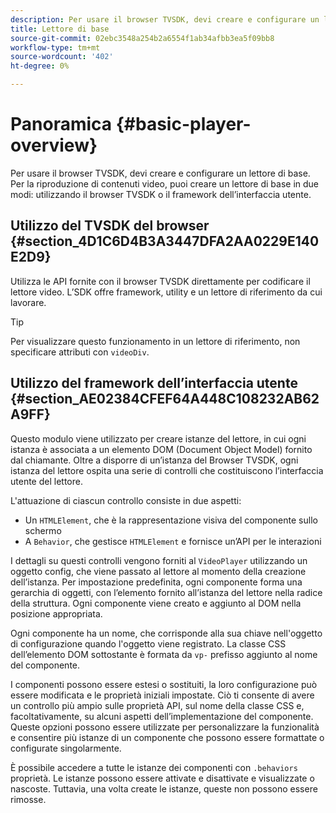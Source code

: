 ```yaml
---
description: Per usare il browser TVSDK, devi creare e configurare un lettore di base. Per la riproduzione di contenuti video, puoi creare un lettore di base in due modi, utilizzando il browser TVSDK o il framework dell’interfaccia utente.
title: Lettore di base
source-git-commit: 02ebc3548a254b2a6554f1ab34afbb3ea5f09bb8
workflow-type: tm+mt
source-wordcount: '402'
ht-degree: 0%

---
```


# Panoramica {#basic-player-overview}

Per usare il browser TVSDK, devi creare e configurare un lettore di base. Per la riproduzione di contenuti video, puoi creare un lettore di base in due modi: utilizzando il browser TVSDK o il framework dell’interfaccia utente.

## Utilizzo del TVSDK del browser {#section_4D1C6D4B3A3447DFA2AA0229E140E2D9}

Utilizza le API fornite con il browser TVSDK direttamente per codificare il lettore video. L’SDK offre framework, utility e un lettore di riferimento da cui lavorare.

>[!TIP]
>
>Per visualizzare questo funzionamento in un lettore di riferimento, non specificare attributi con `videoDiv`.

## Utilizzo del framework dell’interfaccia utente {#section_AE02384CFEF64A448C108232AB62A9FF}

Questo modulo viene utilizzato per creare istanze del lettore, in cui ogni istanza è associata a un elemento DOM (Document Object Model) fornito dal chiamante. Oltre a disporre di un’istanza del Browser TVSDK, ogni istanza del lettore ospita una serie di controlli che costituiscono l’interfaccia utente del lettore.

L&#39;attuazione di ciascun controllo consiste in due aspetti:

* Un `HTMLElement`, che è la rappresentazione visiva del componente sullo schermo
* A `Behavior`, che gestisce `HTMLElement` e fornisce un’API per le interazioni

I dettagli su questi controlli vengono forniti al `VideoPlayer` utilizzando un oggetto config, che viene passato al lettore al momento della creazione dell’istanza. Per impostazione predefinita, ogni componente forma una gerarchia di oggetti, con l’elemento fornito all’istanza del lettore nella radice della struttura. Ogni componente viene creato e aggiunto al DOM nella posizione appropriata.

Ogni componente ha un nome, che corrisponde alla sua chiave nell&#39;oggetto di configurazione quando l&#39;oggetto viene registrato. La classe CSS dell’elemento DOM sottostante è formata da `vp-` prefisso aggiunto al nome del componente.

I componenti possono essere estesi o sostituiti, la loro configurazione può essere modificata e le proprietà iniziali impostate. Ciò ti consente di avere un controllo più ampio sulle proprietà API, sul nome della classe CSS e, facoltativamente, su alcuni aspetti dell’implementazione del componente. Queste opzioni possono essere utilizzate per personalizzare la funzionalità e consentire più istanze di un componente che possono essere formattate o configurate singolarmente.

È possibile accedere a tutte le istanze dei componenti con `.behaviors` proprietà. Le istanze possono essere attivate e disattivate e visualizzate o nascoste. Tuttavia, una volta create le istanze, queste non possono essere rimosse.

